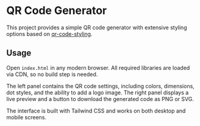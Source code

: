 # QR Code Generator

This project provides a simple QR code generator with extensive styling options based on [qr-code-styling](https://github.com/kozakdenys/qr-code-styling).

## Usage

Open `index.html` in any modern browser. All required libraries are loaded via CDN, so no build step is needed.

The left panel contains the QR code settings, including colors, dimensions, dot styles, and the ability to add a logo image. The right panel displays a live preview and a button to download the generated code as PNG or SVG.

The interface is built with Tailwind CSS and works on both desktop and mobile screens.
